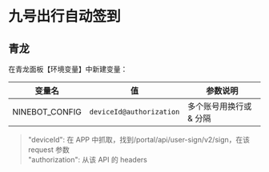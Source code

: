 # 九号出行自动签到

## 青龙

在青龙面板【环境变量】中新建变量：

| 变量名         | 值                       | 参数说明                |
| -------------- | ------------------------ | ----------------------- |
| NINEBOT_CONFIG | `deviceId@authorization` | 多个账号用换行或 & 分隔 |

> "deviceId": 在 APP 中抓取，找到/portal/api/user-sign/v2/sign，在该 request 参数  
> "authorization": 从该 API 的 headers

